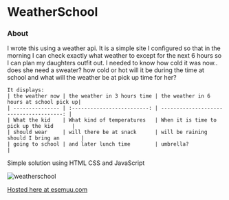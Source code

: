 # WeatherSchool

### About

I wrote this using a weather api. It is a simple site I configured so that in the morning I can check exactly what weather to except for the next 6 hours so I can plan my daughters outfit out.  I needed to know how cold it was now.. does she need a sweater?  how cold or hot will it be during the time at school and what will the weather be at pick up time for her?

    It displays: 
    | the weather now | the weather in 3 hours time | the weather in 6 hours at school pick up|
    | --------------- | :-------------------------: | --------------------------------------: |
    | What the kid    | What kind of temperatures   | When it is time to pick up the kid      |
    | should wear     | will there be at snack      | will be raining should I bring an       |
    | going to school | and later lunch time        | umbrella?                               |

Simple solution using HTML CSS and JavaScript

![weatherschool](https://user-images.githubusercontent.com/5151395/78602703-c008d880-780b-11ea-85ad-c197d7d13634.jpg)

[Hosted here at esemuu.com](https://www.esemuu.com/WeatherSchool)
